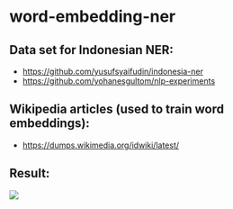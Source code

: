 # word-embedding-ner

## Data set for Indonesian NER:
* https://github.com/yusufsyaifudin/indonesia-ner
* https://github.com/yohanesgultom/nlp-experiments

## Wikipedia articles (used to train word embeddings):
* https://dumps.wikimedia.org/idwiki/latest/

## Result:
<img src="https://github.com/gitshrl/word-embedding-ner/blob/master/img/result.png"/>
